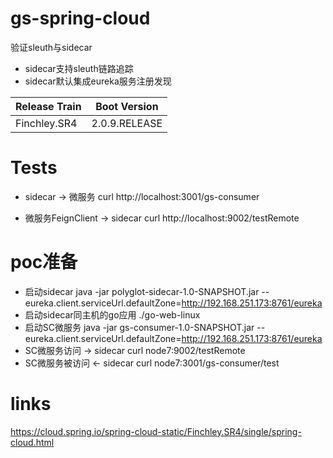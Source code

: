 # gs-spring-cloud
验证sleuth与sidecar
- sidecar支持sleuth链路追踪
- sidecar默认集成eureka服务注册发现

| Release Train |  Boot Version |
| :--- | :---: | 
| Finchley.SR4 | 2.0.9.RELEASE | 

# Tests

- sidecar  -> 微服务
curl http://localhost:3001/gs-consumer

- 微服务FeignClient -> sidecar
curl http://localhost:9002/testRemote


# poc准备
 - 启动sidecar java -jar polyglot-sidecar-1.0-SNAPSHOT.jar --eureka.client.serviceUrl.defaultZone=http://192.168.251.173:8761/eureka
 - 启动sidecar同主机的go应用 ./go-web-linux
 - 启动SC微服务 java -jar gs-consumer-1.0-SNAPSHOT.jar --eureka.client.serviceUrl.defaultZone=http://192.168.251.173:8761/eureka
 - SC微服务访问 -> sidecar   curl node7:9002/testRemote
 - SC微服务被访问 <- sidecar  curl node7:3001/gs-consumer/test


# links
https://cloud.spring.io/spring-cloud-static/Finchley.SR4/single/spring-cloud.html